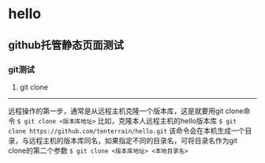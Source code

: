 # hello
## github托管静态页面测试
### git测试

1. git clone
***
远程操作的第一步，通常是从远程主机克隆一个版本库，这是就要用git clone命令
`$ git clone <版本库地址>`
比如，克隆本人远程主机的hello版本库
`$ git clone https://github.com/tenterrain/hello.git`
该命令会在本机生成一个目录，与远程主机的版本库同名，如果指定不同的目录名，可将目录名作为git clone的第二个参数
`$ git clone <版本库地址> <本地目录名>`